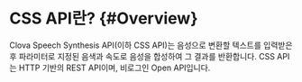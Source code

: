 # CSS API란? {#Overview}
Clova Speech Synthesis API(이하 CSS API)는 음성으로 변환할 텍스트를 입력받은 후 파라미터로 지정된 음색과 속도로 음성을 합성하여 그 결과를 반환합니다. CSS API는 HTTP 기반의 REST API이며, 비로그인 Open API입니다.

